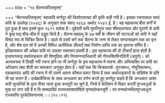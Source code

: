 +++
title = "१४ चैतन्यचरितामृतम्"

+++
'चैतन्यचरितामृतम्' महाकवि कर्णपूर की किशोरावस्था की कृति कही गयी है। इसका रचनाकाल स्वयं कवि के उल्लेख (२०४६) के अनुसार शक संवत् १४६४ अर्थात् १५४२ ई. है। यह महाकाव्य बीस सर्गों में पूरा हुआ है तथा इसमें कुल १६११ श्लोक हैं। पूर्ववर्ती कवि मुरारिगुप्त तथा श्रीमद्भागवत और पुराणों से कवि ने कुछ पद्य बीच-बीच में उद्धृत किये हैं। चैतन्य महाप्रभु के ४७ वर्षों के जीवन की घटनाओं को कवि ने यहाँ विशद रूप से चित्रित किया है। पहले से दसवें सर्ग तक चैतन्य के जन्म से लेकर संन्यासग्रहण तक का वृत्त है, और शेष दस सों में उनकी विविध अलौकिक लीलाएँ तथा निर्वाण-प्राप्ति तक का वृत्तान्त वर्णित है। इतिहासकार की अपेक्षा कवि पर उसका भक्तरूप प्रभावी है।
इस महाकाव्य की दो टीकाएँ प्राप्त होती हैं- वृन्दावनचन्द्र तर्कालङ्कार की विष्णुप्रिया और नित्यानन्दाधिकारी की गौरभक्तिविनोदिनी (अपूर्ण)। को अल्पावस्था में लिखी गयी रचना होने पर भी कर्णपूर के इस महाकाव्य में भावना और अभिव्यक्ति पर कवि का अधिकार तथा शैली का चमत्कार अनुभूत होता है। यहाँ तक कि चित्रकाव्यों- मुरजबन्ध, गोमूत्रिकाबन्ध, एकाक्षरपाद आदि की रचना में भी उसने अपना कौशल प्रकट किया है तथा अर्थालङ्कारों के सन्निवेश के प्रति भी वह सजग हैं। उत्प्रेक्षावैचित्र्य के साथ अन्धकार का वर्णन करते हुए कर्णपूर कहते हैं कि अन्धकार आशा रूपी सुन्दरियों के द्वारा पीसा जाता हुआ कस्तूरी का चूर्ण है, जिसे वे केलिवन में विहार करती मुग्धवधुओं के मुख पर लगा रही हैं
म ति
सम्मदादिव परस्परमाशायोषितो मृगमदोत्करचूर्णैः। तर मन्मथोन्मथितमुग्धवधूनां रञ्जयन्ति पुरकेलिवनान्तम् ।। (१०।११)